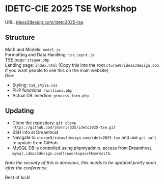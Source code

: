 # IDETC-CIE 2025 TSE Workshop
URL: [ideas3design.com/idetc2025-tse](https://www.ideas3design.com/idetc2025-tse)

## Structure
Math and Models: `model.js`  
Formatting and Data Handling: `tse_input.js`  
TSE page: `stage#.php`  
Landing page: `index.html` (Copy this into the root `cturne9/ideas3design.com` if you want people to see this on the main website)  
Dev:  
- Styling: `tse_style.css`
- PHP functions: `functions.php`
- Actual DB insertion: `process_form.php`

## Updating
- Clone the repository: `git clone https://github.com/jmorris335/idetc2025-tse.git`
- SSH info at Dreamhost
- Navigate to `cturne9/ideas3design.com/idetc2025-tse` and use `git pull` to update from GitHub
- MySQL DB is controlled using phpmyadmin, access from Dreamhost. `mysql.ideas3design.com`/`tseworkspace`/`4meredith`.

*Note the security of this is atrocious, this needs to be updated pretty soon after the conference.*

Best of luck!
